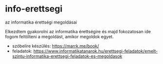 # info-erettsegi
az informatika érettségi megoldásai

Elkezdtem gyakorolni az informatika érettségire és majd fokozatosan ide fogom feltölteni a megoldást, amikor megoldok egyet.

- szóbelire készülés: https://marrk.me/book/
- feladatok: https://www.informatikatanarok.hu/erettsegi-feladatok/emelt-szintu-informatika-erettsegi-feladatok-es-megoldasok
